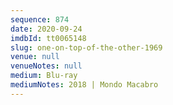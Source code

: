 ```yaml
---
sequence: 874
date: 2020-09-24
imdbId: tt0065148
slug: one-on-top-of-the-other-1969
venue: null
venueNotes: null
medium: Blu-ray
mediumNotes: 2018 | Mondo Macabro
---
```

